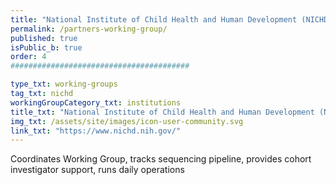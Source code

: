 ```yaml
---
title: "National Institute of Child Health and Human Development (NICHD)"
permalink: /partners-working-group/
published: true
isPublic_b: true
order: 4
########################################

type_txt: working-groups
tag_txt: nichd
workingGroupCategory_txt: institutions
title_txt: "National Institute of Child Health and Human Development (NICHD)"
img_txt: /assets/site/images/icon-user-community.svg
link_txt: "https://www.nichd.nih.gov/"
---
```


Coordinates Working Group, tracks sequencing pipeline, provides cohort investigator support, runs daily operations
